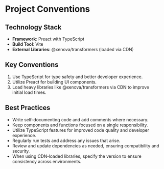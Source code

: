 # Project Conventions

## Technology Stack

- **Framework**: Preact with TypeScript
- **Build Tool**: Vite
- **External Libraries**: @xenova/transformers (loaded via CDN)

## Key Conventions

1. Use TypeScript for type safety and better developer experience.
2. Utilize Preact for building UI components.
3. Load heavy libraries like @xenova/transformers via CDN to improve initial load times.

## Best Practices

- Write self-documenting code and add comments where necessary.
- Keep components and functions focused on a single responsibility.
- Utilize TypeScript features for improved code quality and developer experience.
- Regularly run tests and address any issues that arise.
- Review and update dependencies as needed, ensuring compatibility and security.
- When using CDN-loaded libraries, specify the version to ensure consistency across environments.
